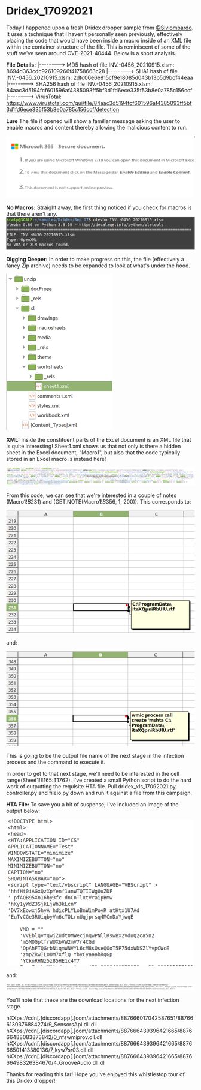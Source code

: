 # Dridex_17092021

Today I happened upon a fresh Dridex dropper sample from [@Slvlombardo](https://twitter.com/Slvlombardo/status/1438494754489110530).  It uses a technique that I haven't personally seen previously, effectively placing the code that would have been inside a macro inside of an XML file within the container structure of the file.  This is reminiscent of some of the stuff we've seen around CVE-2021-40444.  Below is a short analysis.

**File Details:**
|--------> MD5 hash of file INV.-0456_20210915.xlsm: 8694d363cdc926109266f41758663c28
|--------> SHA1 hash of file INV.-0456_20210915.xlsm: 2dfc06e6e815cf9e18085d043b13b5d9bdf44eaa
|--------> SHA256 hash of file INV.-0456_20210915.xlsm: 84aac3d5194fcf601596af4385093ff5bf3d1fd6ece335f53b8e0a785c156ccf
|--------> VirusTotal: https://www.virustotal.com/gui/file/84aac3d5194fcf601596af4385093ff5bf3d1fd6ece335f53b8e0a785c156ccf/detection

**Lure**
The file if opened will show a familiar message asking the user to enable macros and content thereby allowing the malicious content to run.

![alt text](https://github.com/slaughterjames/Dridex_17092021/blob/main/lure.png)

**No Macros:**
Straight away, the first thing noticed if you check for macros is that there aren't any.
![alt text](https://github.com/slaughterjames/Dridex_17092021/blob/main/olevba.png)

**Digging Deeper:**
In order to make progress on this, the file (effectively a fancy Zip archive) needs to be expanded to look at what's under the hood. 

![alt text](https://github.com/slaughterjames/Dridex_17092021/blob/main/Structure.png)

**XML:**
Inside the constituent parts of the Excel document is an XML file that is quite interesting!  Sheet1.xml shows us that not only is there a hidden sheet in the Excel document, "Macro1", but also that the code typically stored in an Excel macro is instead here!

![alt text](https://github.com/slaughterjames/Dridex_17092021/blob/main/xml.png)

From this code, we can see that we're interested in a couple of notes (Macro1!$B$231) and (GET.NOTE(Macro1!$B$356, 1, 200)).  This corresponds to:

![alt text](https://github.com/slaughterjames/Dridex_17092021/blob/main/writefile.png)

and:

![alt text](https://github.com/slaughterjames/Dridex_17092021/blob/main/command.png)

This is going to be the output file name of the next stage in the infection process and the command to execute it.

In order to get to that next stage, we'll need to be interested in the cell range(Sheet1!E165:T1762).  I've created a small Python script to do the hard work of outputting the requisite HTA file.  Pull dridex_xls_17092021.py, controller.py and fileio.py down and run it against a file from this campaign.

**HTA File:**
To save you a bit of suspense, I've included an image of the output below:

![alt text](https://github.com/slaughterjames/Dridex_17092021/blob/main/badfile1.png)

and:

![alt text](https://github.com/slaughterjames/Dridex_17092021/blob/main/badfile2.png)

You'll note that these are the download locations for the next infection stage.

hXXps://cdn[.]discordapp[.]com/attachments/887666017042587651/887666130376884274/9_SensorsApi.dll.dll
hXXps://cdn[.]discordapp[.]com/attachments/887666439396421665/887666488083873842/0_nfswmiprov.dll.dll
hXXps://cdn[.]discordapp[.]com/attachments/887666439396421665/887666501413380136/7_kyw7sr03.dll.dll
hXXps://cdn[.]discordapp[.]com/attachments/887666439396421665/887666498326384670/4_GrooveAudio.dll.dll

Thanks for reading this far!  Hope you've enjoyed this whistlestop tour of this Dridex dropper! 
